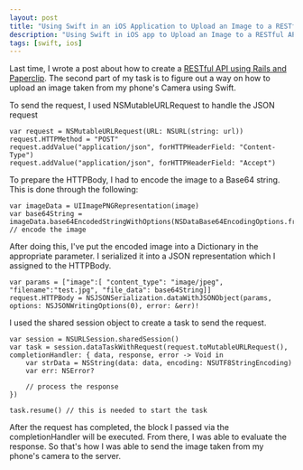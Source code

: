 ```yaml
---
layout: post
title: "Using Swift in an iOS Application to Upload an Image to a RESTful API"
description: "Using Swift in iOS app to Upload an Image to a RESTful API"
tags: [swift, ios]
---
```


Last time, I wrote a post about how to create a [RESTful API using Rails and Paperclip](http://jpibarra1130.github.io/2014/09/27/Image-Upload-Using-Rails-API-And-Paperclip/). The second part of my task is to figure out a way on how to upload an image taken from my phone's Camera using Swift.

To send the request, I used NSMutableURLRequest to handle the JSON request

    var request = NSMutableURLRequest(URL: NSURL(string: url))
    request.HTTPMethod = "POST"
    request.addValue("application/json", forHTTPHeaderField: "Content-Type")
    request.addValue("application/json", forHTTPHeaderField: "Accept")

To prepare the HTTPBody, I had to encode the image to a Base64 string. This is done through the following:

    var imageData = UIImagePNGRepresentation(image)
    var base64String = imageData.base64EncodedStringWithOptions(NSDataBase64EncodingOptions.fromRaw(0)!) // encode the image

After doing this, I've put the encoded image into a Dictionary in the appropriate parameter. I serialized it into a JSON representation which I assigned to the HTTPBody.

    var params = ["image":[ "content_type": "image/jpeg", "filename":"test.jpg", "file_data": base64String]]
    request.HTTPBody = NSJSONSerialization.dataWithJSONObject(params, options: NSJSONWritingOptions(0), error: &err)!

I used the shared session object to create a task to send the request.

    var session = NSURLSession.sharedSession()
    var task = session.dataTaskWithRequest(request.toMutableURLRequest(), completionHandler: { data, response, error -> Void in
        var strData = NSString(data: data, encoding: NSUTF8StringEncoding)
        var err: NSError?

        // process the response
    })

    task.resume() // this is needed to start the task

 After the request has completed, the block I passed via the completionHandler will be executed. From there, I was able to evaluate the response. So that's how I was able to send the image taken from my phone's camera to the server.